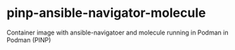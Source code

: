 # pinp-ansible-navigator-molecule
Container image with ansible-navigatoer and molecule running in Podman in Podman (PINP) 
